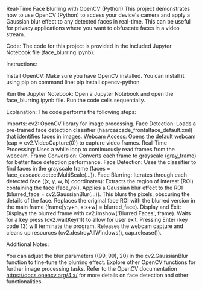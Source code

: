 Real-Time Face Blurring with OpenCV (Python)
This project demonstrates how to use OpenCV (Python) to access your device's camera and apply a Gaussian blur effect to any detected faces in real-time. This can be useful for privacy applications where you want to obfuscate faces in a video stream.

Code:
The code for this project is provided in the included Jupyter Notebook file (face_blurring.ipynb).

Instructions:

Install OpenCV:
Make sure you have OpenCV installed. You can install it using pip on command line:
pip install opencv-python

Run the Jupyter Notebook:
Open a Jupyter Notebook and open the face_blurring.ipynb file. Run the code cells sequentially.

Explanation:
The code performs the following steps:

Imports:
cv2: OpenCV library for image processing.
Face Detection:
Loads a pre-trained face detection classifier (haarcascade_frontalface_default.xml) that identifies faces in images.
Webcam Access:
Opens the default webcam (cap = cv2.VideoCapture(0)) to capture video frames.
Real-Time Processing:
Uses a while loop to continuously read frames from the webcam.
Frame Conversion:
Converts each frame to grayscale (gray_frame) for better face detection performance.
Face Detection:
Uses the classifier to find faces in the grayscale frame (faces = face_cascade.detectMultiScale(...)).
Face Blurring:
Iterates through each detected face ((x, y, w, h) coordinates):
Extracts the region of interest (ROI) containing the face (face_roi).
Applies a Gaussian blur effect to the ROI (blurred_face = cv2.GaussianBlur(...)). This blurs the pixels, obscuring the details of the face.
Replaces the original face ROI with the blurred version in the main frame (frame[y:y+h, x:x+w] = blurred_face).
Display and Exit:
Displays the blurred frame with cv2.imshow('Blurred Faces', frame).
Waits for a key press (cv2.waitKey(1)) to allow for user exit. Pressing Enter (key code 13) will terminate the program.
Releases the webcam capture and cleans up resources (cv2.destroyAllWindows(), cap.release()).

Additional Notes:

You can adjust the blur parameters ((99, 99), 20) in the cv2.GaussianBlur function to fine-tune the blurring effect.
Explore other OpenCV functions for further image processing tasks.
Refer to the OpenCV documentation https://docs.opencv.org/4.x/ for more details on face detection and other functionalities.
